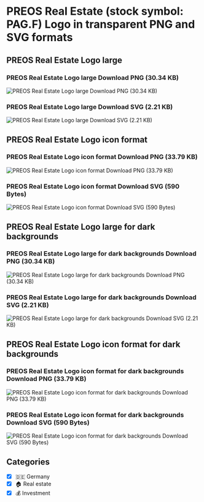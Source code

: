 # PREOS Real Estate (stock symbol: PAG.F) Logo in transparent PNG and SVG formats

## PREOS Real Estate Logo large

### PREOS Real Estate Logo large Download PNG (30.34 KB)

![PREOS Real Estate Logo large Download PNG (30.34 KB)](/img/orig/PAG.F_BIG-a963f386.png)

### PREOS Real Estate Logo large Download SVG (2.21 KB)

![PREOS Real Estate Logo large Download SVG (2.21 KB)](/img/orig/PAG.F_BIG-0ea54d26.svg)

## PREOS Real Estate Logo icon format

### PREOS Real Estate Logo icon format Download PNG (33.79 KB)

![PREOS Real Estate Logo icon format Download PNG (33.79 KB)](/img/orig/PAG.F-d3e8215b.png)

### PREOS Real Estate Logo icon format Download SVG (590 Bytes)

![PREOS Real Estate Logo icon format Download SVG (590 Bytes)](/img/orig/PAG.F-fd3fe025.svg)

## PREOS Real Estate Logo large for dark backgrounds

### PREOS Real Estate Logo large for dark backgrounds Download PNG (30.34 KB)

![PREOS Real Estate Logo large for dark backgrounds Download PNG (30.34 KB)](/img/orig/PAG.F_BIG.D-75c202d6.png)

### PREOS Real Estate Logo large for dark backgrounds Download SVG (2.21 KB)

![PREOS Real Estate Logo large for dark backgrounds Download SVG (2.21 KB)](/img/orig/PAG.F_BIG.D-fc45e3be.svg)

## PREOS Real Estate Logo icon format for dark backgrounds

### PREOS Real Estate Logo icon format for dark backgrounds Download PNG (33.79 KB)

![PREOS Real Estate Logo icon format for dark backgrounds Download PNG (33.79 KB)](/img/orig/PAG.F.D-362bdb3b.png)

### PREOS Real Estate Logo icon format for dark backgrounds Download SVG (590 Bytes)

![PREOS Real Estate Logo icon format for dark backgrounds Download SVG (590 Bytes)](/img/orig/PAG.F.D-77a1c91f.svg)



## Categories
- [x] 🇩🇪 Germany
- [x] 🏠 Real estate
- [x] 💰 Investment

